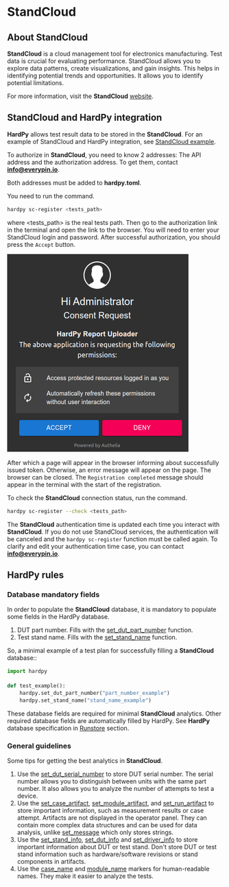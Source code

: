 # StandCloud

## About StandCloud

**StandCloud** is a cloud management tool for electronics manufacturing.
Test data is crucial for evaluating performance.
StandCloud allows you to explore data patterns, create visualizations, and gain insights.
This helps in identifying potential trends and opportunities.
It allows you to identify potential limitations.

For more information, visit the **StandCloud** [website](https://everypin.io/standcloud).

## StandCloud and HardPy integration

**HardPy** allows test result data to be stored in the **StandCloud**.
For an example of StandCloud and HardPy integration,
see [StandCloud example](../examples/stand_cloud.md).

To authorize in **StandCloud**, you need to know 2 addresses:
The API address and the authorization address.
To get them, contact **info@everypin.io**.

Both addresses must be added to **hardpy.toml**.

You need to run the command.

```bash
hardpy sc-register <tests_path>
```
where <tests_path> is the real tests path.
Then go to the authorization link in the terminal and open the link to the browser.
You will need to enter your StandCloud login and password.
After successful authorization, you should press the `Accept` button.

![stand_cloud_auth](../img/stand_cloud/stand_cloud_auth.png)

After which a page will appear in the browser informing about successfully issued token.
Otherwise, an error message will appear on the page.
The browser can be closed.
The `Registration completed` message should appear in the terminal with
the start of the registration.

To check the **StandCloud** connection status, run the command.

```bash
hardpy sc-register --check <tests_path>
```

The **StandCloud** authentication time is updated each time you interact with **StandCloud**.
If you do not use StandCloud services, the authentication will be canceled and the
`hardpy sc-register` function must be called again.
To clarify and edit your authentication time case, you can contact **info@everypin.io**.

## HardPy rules

### Database mandatory fields

In order to populate the **StandCloud** database,
it is mandatory to populate some fields in the HardPy database.

1. DUT part number. Fills with the
   [set_dut_part_number](./pytest_hardpy.md#set_dut_part_number) function.
2. Test stand name. Fills with the
   [set_stand_name](./pytest_hardpy.md#set_stand_name) function.

So, a minimal example of a test plan for successfully filling a **StandCloud** database::

```python
import hardpy

def test_example():
    hardpy.set_dut_part_number("part_number_example")
    hardpy.set_stand_name("stand_name_example")
```

These database fields are required for minimal **StandCloud** analytics.
Other required database fields are automatically filled by HardPy.
See **HardPy** database specification in [Runstore](./database.md#runstore-scheme) section.

### General guidelines

Some tips for getting the best analytics in **StandCloud**.

1. Use the [set_dut_serial_number](./pytest_hardpy.md#set_dut_serial_number)
   to store DUT serial number.
   The serial number allows you to distinguish between units with
   the same part number. It also allows you to analyze the
   number of attempts to test a device.
2. Use the [set_case_artifact](./pytest_hardpy.md#set_case_artifact),
   [set_module_artifact](./pytest_hardpy.md#set_module_artifact),
   and [set_run_artifact](./pytest_hardpy.md#set_run_artifact)
   to store important information, such as measurement results or case attempt.
   Artifacts are not displayed in the operator panel.
   They can contain more complex data structures and can be used
   for data analysis, unlike [set_message](./pytest_hardpy.md#set_message)
   which only stores strings.
3. Use the [set_stand_info](./pytest_hardpy.md#set_stand_info),
   [set_dut_info](./pytest_hardpy.md#set_dut_info) and
   [set_driver_info](./pytest_hardpy.md#set_driver_info)
   to store important information about DUT or test stand.
   Don't store DUT or test stand information such as hardware/software
   revisions or stand components in artifacts.
4. Use the [case_name](./pytest_hardpy.md#case_name)
   and [module_name](./pytest_hardpy.md#module_name)
   markers for human-readable names.
   They make it easier to analyze the tests.
